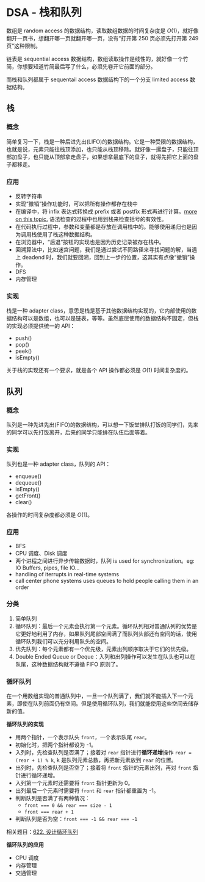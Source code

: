 # DSA - 栈和队列

数组是 random access 的数据结构，读取数组数据的时间复杂度是 $O(1)$，就好像翻开一页书，想翻开哪一页就翻开哪一页，没有“打开第 250 页必须先打开第 249 页”这种限制。

链表是 sequential access 数据结构，数组读取操作是线性的，就好像一个竹简，你想要知道竹简最后写了什么，必须先卷开它前面的部分。

而栈和队列都属于 sequentail access 数据结构下的一个分支 limited access 数据结构。

## 栈

### 概念

简单复习一下，栈是一种后进先出(LIFO)的数据结构。它是一种受限的数据结构，也就是说，元素只能往栈顶添加，也只能从栈顶移除。就好像一摞盘子，只能往顶部加盘子，也只能从顶部拿走盘子，如果想拿最底下的盘子，就得先把它上面的盘子都移走。

### 应用

-   反转字符串
-   实现“撤销”操作功能时，可以把所有操作都存在栈中
-   在编译中，将 infix 表达式转换成 prefix 或者 postfix 形式再进行计算。[more on this topic.](https://www.tutorialride.com/data-structures/applications-of-stack-in-data-structure.htm) 语法检查的过程中也用到栈来检查括号的有效性。
-   在代码执行过程中，参数和变量都是存放在调用栈中的。能够使用递归也是因为调用栈使用了栈这种数据结构。
-   在浏览器中，“后退”按钮的实现也是因为历史记录被存在栈中。
-   回溯算法中，比如迷宫问题，我们是通过尝试不同路径来寻找问题的解，当遇上 deadend 时，我们就要回溯，回到上一步的位置，这其实有点像“撤销”操作。
-   DFS
-   内存管理

### 实现

栈是一种 adapter class，意思是栈是基于其他数据结构实现的，它内部使用的数据结构可以是数组，也可以是链表，等等。虽然底层使用的数据结构不固定，但栈的实现必须提供统一的 API：

-   push()
-   pop()
-   peek()
-   isEmpty()

关于栈的实现还有一个要求，就是各个 API 操作都必须是 $O(1)$ 时间复杂度的。

## 队列

### 概念

队列是一种先进先出(FIFO)的数据结构，可以想一下饭堂排队打饭的同学们，先来的同学可以先打饭离开，后来的同学只能排在队伍后面等着。

### 实现

队列也是一种 adapter class，队列的 API：

-   enqueue()
-   dequeue()
-   isEmpty()
-   getFront()
-   clear()

各操作的时间复杂度都必须是 $O(1)$。

### 应用

-   BFS
-   CPU 调度、Disk 调度
-   两个进程之间进行异步传输数据时，队列 is used for synchronization。eg: IO Buffers, pipes, file IO...
-   handling of iterrupts in real-time systems
-   call center phone systems uses queues to hold people calling them in an order

### 分类

1. 简单队列
2. 循环队列：最后一个元素会执行第一个元素。循环队列相对普通队列的优势是它更好地利用了内存，如果队列尾部空间满了而队列头部还有空间的话，使用循环队列我们可以充分利用队头的空间。
3. 优先队列：每个元素都有一个优先级，元素出列顺序取决于它们的优先级。
4. Double Ended Queue or Deque：入列和出列操作可以发生在队头也可以在队尾，这种数据结构就不遵循 FIFO 原则了。

### 循环队列

在一个用数组实现的普通队列中，一旦一个队列满了，我们就不能插入下一个元素，即使在队列前面仍有空间。但是使用循环队列，我们就能使用这些空间去储存新的值。

**循环队列的实现**

-   用两个指针，一个表示队头 `front`，一个表示队尾 `rear`。
-   初始化时，把两个指针都设为 -1。
-   入列时，先检查队列是否满了；接着对 `rear` 指针进行**循环递增**操作 `rear = (rear + 1) % k`, k 是队列元素总数，再把新元素放到 `rear` 的位置。
-   出列时，先检查队列是否空了；接着将 `front` 指针的元素出列，再对 `front` 指针进行循环递增。
-   入列第一个元素时还需要将 `front` 指针更新为 0。
-   出列最后一个元素时需要将 `front` 和 `rear` 指针都重置为 -1。
-   判断队列是否满了有两种情况：
    -   `front === 0 && rear === size - 1`
    -   `front === rear + 1`
-   判断队列是否为空：`front === -1 && rear === -1`

相关题目：[622. 设计循环队列](https://leetcode-cn.com/problems/design-circular-queue/)

**循环队列的应用**

-   CPU 调度
-   内存管理
-   交通管理
